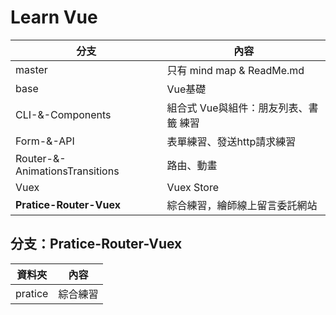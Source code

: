 # Learn Vue

| 分支                                   | 內容                                  |
| ------------------------------------- | ------------------------------------ |
| master                                | 只有 mind map & ReadMe.md             |
| base                                  | Vue基礎                               |
| CLI-&-Components                      | 組合式 Vue與組件：朋友列表、書籤 練習      |
| Form-&-API                            | 表單練習、發送http請求練習               |
| Router-&-AnimationsTransitions        | 路由、動畫                             |
| Vuex                                  | Vuex Store                           |
| <b>Pratice-Router-Vuex</b>            | 綜合練習，繪師線上留言委託網站            |

## 分支：Pratice-Router-Vuex
| 資料夾         | 內容      |
| ------------- | -------- |
| pratice       | 綜合練習  |